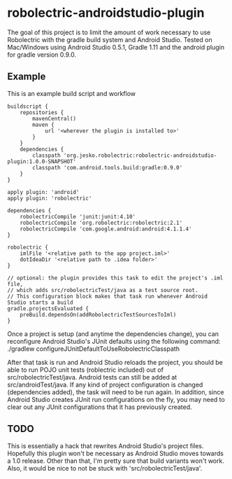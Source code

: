 robolectric-androidstudio-plugin
================================
The goal of this project is to limit the amount of work necessary to use Robolectric with the gradle build system and Android Studio.  Tested on Mac/Windows using Android Studio 0.5.1, Gradle 1.11 and the android plugin for gradle version 0.9.0.

Example
-------
This is an example build script and workflow

	buildscript {
		repositories {
			mavenCentral()
	        maven {
	            url '<wherever the plugin is installed to>'
	        }
		}
		dependencies {
			classpath 'org.jesko.robolectric:robolectric-androidstudio-plugin:1.0.0-SNAPSHOT'
			classpath 'com.android.tools.build:gradle:0.9.0'
		}
	}
	
	apply plugin: 'android'
	apply plugin: 'robolectric'
	
	dependencies {
		robolectricCompile 'junit:junit:4.10'
		robolectricCompile 'org.robolectric:robolectric:2.1'
		robolectricCompile 'com.google.android:android:4.1.1.4'
	}
	
	robolectric {
		imlFile '<relative path to the app project.iml>'
		dotIdeaDir '<relative path to .idea folder>'
	}
	
	// optional: the plugin provides this task to edit the project's .iml file, 
	// which adds src/robolectricTest/java as a test source root.
	// This configuration block makes that task run whenever Android Studio starts a build
	gradle.projectsEvaluated {
		preBuild.dependsOn(addRobolectricTestSourcesToIml)
	}
	
Once a project is setup (and anytime the dependencies change), you can reconfigure Android Studio's JUnit defaults using the following command:
	./gradlew configureJUnitDefaultToUseRobolectricClasspath
	
After that task is run and Android Studio reloads the project, you should be able to run POJO unit tests (roblectric included) out of src/robolectricTest/java.  Android tests can still be added at src/androidTest/java.  If any kind of project configuration is changed (dependencies added), the task will need to be run again.  In addition, since Android Studio creates JUnit run configurations on the fly, you may need to clear out any JUnit configurations that it has previously created.

TODO
----
This is essentially a hack that rewrites Android Studio's project files.  Hopefully this plugin won't be necessary as Android Studio moves towards a 1.0 release.  Other than that, I'm pretty sure that build variants won't work. Also, it would be nice to not be stuck with 'src/robolectricTest/java'.
